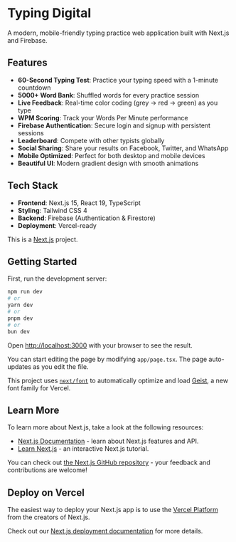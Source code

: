 # Typing Digital

A modern, mobile-friendly typing practice web application built with Next.js and Firebase.

## Features

- **60-Second Typing Test**: Practice your typing speed with a 1-minute countdown
- **5000+ Word Bank**: Shuffled words for every practice session
- **Live Feedback**: Real-time color coding (grey → red → green) as you type
- **WPM Scoring**: Track your Words Per Minute performance
- **Firebase Authentication**: Secure login and signup with persistent sessions
- **Leaderboard**: Compete with other typists globally
- **Social Sharing**: Share your results on Facebook, Twitter, and WhatsApp
- **Mobile Optimized**: Perfect for both desktop and mobile devices
- **Beautiful UI**: Modern gradient design with smooth animations

## Tech Stack

- **Frontend**: Next.js 15, React 19, TypeScript
- **Styling**: Tailwind CSS 4
- **Backend**: Firebase (Authentication & Firestore)
- **Deployment**: Vercel-ready

This is a [Next.js](https://nextjs.org) project.

## Getting Started

First, run the development server:

```bash
npm run dev
# or
yarn dev
# or
pnpm dev
# or
bun dev
```

Open [http://localhost:3000](http://localhost:3000) with your browser to see the result.

You can start editing the page by modifying `app/page.tsx`. The page auto-updates as you edit the file.

This project uses [`next/font`](https://nextjs.org/docs/app/building-your-application/optimizing/fonts) to automatically optimize and load [Geist](https://vercel.com/font), a new font family for Vercel.

## Learn More

To learn more about Next.js, take a look at the following resources:

- [Next.js Documentation](https://nextjs.org/docs) - learn about Next.js features and API.
- [Learn Next.js](https://nextjs.org/learn) - an interactive Next.js tutorial.

You can check out [the Next.js GitHub repository](https://github.com/vercel/next.js) - your feedback and contributions are welcome!

## Deploy on Vercel

The easiest way to deploy your Next.js app is to use the [Vercel Platform](https://vercel.com/new?utm_medium=default-template&filter=next.js&utm_source=create-next-app&utm_campaign=create-next-app-readme) from the creators of Next.js.

Check out our [Next.js deployment documentation](https://nextjs.org/docs/app/building-your-application/deploying) for more details.
